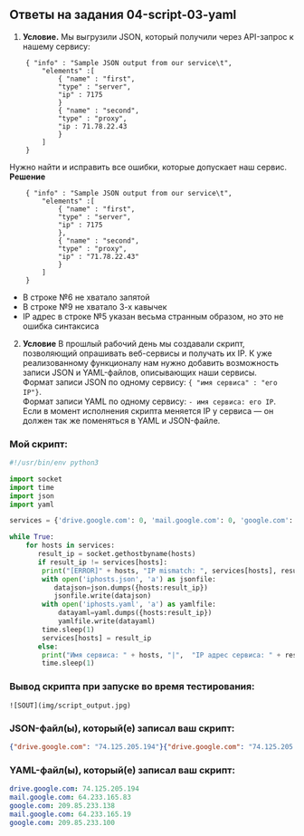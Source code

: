 ## Ответы на задания 04-script-03-yaml  
1.  **Условие.** Мы выгрузили JSON, который получили через API-запрос к нашему сервису:  
```  
    { "info" : "Sample JSON output from our service\t",
        "elements" :[
            { "name" : "first",
            "type" : "server",
            "ip" : 7175 
            }
            { "name" : "second",
            "type" : "proxy",
            "ip : 71.78.22.43
            }
        ]
    }
```  
Нужно найти и исправить все ошибки, которые допускает наш сервис.  
**Решение**  
```
    { "info" : "Sample JSON output from our service\t",
        "elements" :[
            { "name" : "first",
            "type" : "server",
            "ip" : 7175 
            },
            { "name" : "second",
            "type" : "proxy",
            "ip" : "71.78.22.43"
            }
        ]
    }
```  
- В строке №6 не хватало запятой  
- В строке №9 не хватало 3-х кавычек  
- IP адрес в строке №5 указан весьма странным образом, но это не ошибка синтаксиса  
2. **Условие**
В прошлый рабочий день мы создавали скрипт, позволяющий опрашивать веб-сервисы и получать их IP. К уже реализованному функционалу нам нужно добавить возможность записи JSON и YAML-файлов, описывающих наши сервисы.  
Формат записи JSON по одному сервису: `{ "имя сервиса" : "его IP"}`.  
Формат записи YAML по одному сервису: `- имя сервиса: его IP`.  
Если в момент исполнения скрипта меняется IP у сервиса — он должен так же поменяться в YAML и JSON-файле.  
### Мой скрипт:  
```python
#!/usr/bin/env python3

import socket
import time
import json
import yaml

services = {'drive.google.com': 0, 'mail.google.com': 0, 'google.com': 0}

while True:
    for hosts in services:
       result_ip = socket.gethostbyname(hosts)
       if result_ip != services[hosts]:
        print("[ERROR]" + hosts, "IP mismatch: ", services[hosts], result_ip)
        with open('iphosts.json', 'a') as jsonfile:
           datajson=json.dumps({hosts:result_ip}) 
           jsonfile.write(datajson)
        with open('iphosts.yaml', 'a') as yamlfile:
            datayaml=yaml.dumps({hosts:result_ip})
            yamlfile.write(datayaml)
        time.sleep(1)
        services[hosts] = result_ip
       else:
        print("Имя сервиса: " + hosts, "|",  "IP адрес сервиса: " + result_ip)
        time.sleep(1)

```  
### Вывод скрипта при запуске во время тестирования:

```
![SOUT](img/script_output.jpg)
```

### JSON-файл(ы), который(е) записал ваш скрипт:

```json
{"drive.google.com": "74.125.205.194"}{"drive.google.com": "74.125.205.194"}{"mail.google.com": "64.233.165.83"}{"google.com": "209.85.233.138"}{"mail.google.com": "64.233.165.19"}{"google.com": "209.85.233.100"}
```

### YAML-файл(ы), который(е) записал ваш скрипт:

```yaml
drive.google.com: 74.125.205.194
mail.google.com: 64.233.165.83
google.com: 209.85.233.138
mail.google.com: 64.233.165.19
google.com: 209.85.233.100
```

